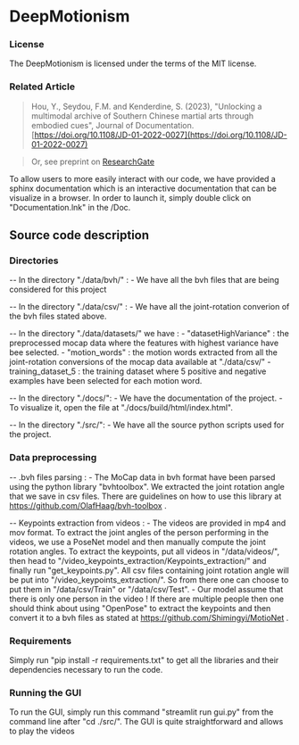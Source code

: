 # DeepMotionism

### License
The DeepMotionism is licensed under the terms of the MIT license.

### Related Article

> Hou, Y., Seydou, F.M. and Kenderdine, S. (2023), "Unlocking a multimodal archive of Southern Chinese martial arts through embodied cues", Journal of Documentation. [https://doi.org/10.1108/JD-01-2022-0027](https://doi.org/10.1108/JD-01-2022-0027) 

> Or, see preprint on [ResearchGate](https://www.researchgate.net/publication/370497096_Unlocking_a_multimodal_archive_of_Southern_Chinese_martial_arts_through_embodied_cues)

To allow users to more easily interact with our code, we have provided a sphinx documentation which is an interactive documentation that can be visualize in a browser.
In order to launch it, simply double click on "Documentation.lnk" in the /Doc.


## Source code description 

### Directories

-- In the directory "./data/bvh/" : 
	- We have all the bvh files that are being considered for this project

-- In the directory "./data/csv/" : 
	-  We have all the joint-rotation converion of the bvh files stated above.

-- In the directory "./data/datasets/" we have : 
	- "datasetHighVariance" : the preprocessed mocap data where the features with highest variance have bee selected.
	- "motion_words" : the motion words extracted from all the joint-rotation conversions of the mocap data available at "./data/csv/"
	- training_dataset_5 : the training dataset where 5 positive and negative examples have been selected for each motion word.

-- In the directory "./docs/":
	- We have the documentation of the project.
	- To visualize it, open the file at "./docs/build/html/index.html".

-- In the directory "./src/":
	- We have all the source python scripts used for the project.
	

### Data preprocessing

-- .bvh files parsing :
    - The MoCap data in bvh format have been parsed using the python library "bvhtoolbox". We extracted the joint rotation angle that we save in csv files.
      There are guidelines on how to use this library at https://github.com/OlafHaag/bvh-toolbox .

-- Keypoints extraction from videos :
    - The videos are provided in mp4 and mov format. To extract the joint angles of the person performing in the videos, we use a PoseNet model and then manually compute the joint rotation angles.
      To extract the keypoints, put all videos in "/data/videos/", then head to "/video_keypoints_extraction/Keypoints_extraction/" and finally run "get_keypoints.py". 
      All csv files containing joint rotation angle will be put into "/video_keypoints_extraction/". So from there one can choose to put them in "/data/csv/Train" or "/data/csv/Test".
    - Our model assume that there is only one person in the video ! If there are multiple people then one should think about using "OpenPose" to extract the keypoints and then convert it to a bvh files as stated at https://github.com/Shimingyi/MotioNet .
    
    
### Requirements
Simply run "pip install -r requirements.txt" to get all the libraries and their dependencies necessary to run the code.


### Running the GUI
To run the GUI, simply run this command "streamlit run gui.py" from the command line after "cd ./src/".
The GUI is quite straightforward and allows to play the videos

